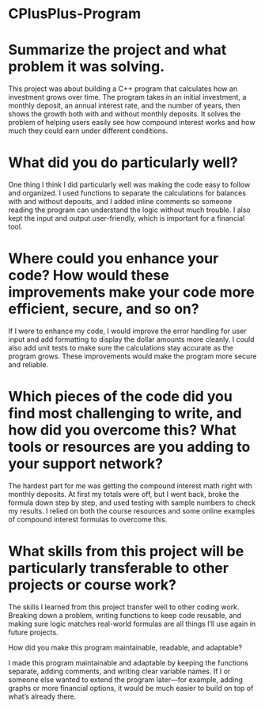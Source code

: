 # CPlusPlus-Program

# Summarize the project and what problem it was solving.

This project was about building a C++ program that calculates how an investment grows over time. The program takes in an initial investment, a monthly deposit, an annual interest rate, and the number of years, then shows the growth both with and without monthly deposits. It solves the problem of helping users easily see how compound interest works and how much they could earn under different conditions.

# What did you do particularly well?

One thing I think I did particularly well was making the code easy to follow and organized. I used functions to separate the calculations for balances with and without deposits, and I added inline comments so someone reading the program can understand the logic without much trouble. I also kept the input and output user-friendly, which is important for a financial tool.

# Where could you enhance your code? How would these improvements make your code more efficient, secure, and so on?

If I were to enhance my code, I would improve the error handling for user input and add formatting to display the dollar amounts more cleanly. I could also add unit tests to make sure the calculations stay accurate as the program grows. These improvements would make the program more secure and reliable.

# Which pieces of the code did you find most challenging to write, and how did you overcome this? What tools or resources are you adding to your support network?

The hardest part for me was getting the compound interest math right with monthly deposits. At first my totals were off, but I went back, broke the formula down step by step, and used testing with sample numbers to check my results. I relied on both the course resources and some online examples of compound interest formulas to overcome this.

# What skills from this project will be particularly transferable to other projects or course work?

The skills I learned from this project transfer well to other coding work. Breaking down a problem, writing functions to keep code reusable, and making sure logic matches real-world formulas are all things I’ll use again in future projects.

How did you make this program maintainable, readable, and adaptable?

I made this program maintainable and adaptable by keeping the functions separate, adding comments, and writing clear variable names. If I or someone else wanted to extend the program later—for example, adding graphs or more financial options, it would be much easier to build on top of what’s already there.
